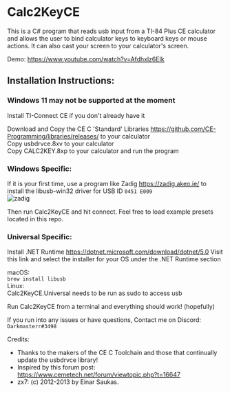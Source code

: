 # Calc2KeyCE

This is a C# program that reads usb input from a TI-84 Plus CE calculator and allows the user to bind calculator keys to keyboard keys or mouse actions. It can also cast your screen to your calculator's screen.

Demo:
https://www.youtube.com/watch?v=Afdhxlz6EIk

## Installation Instructions:
### Windows 11 may not be supported at the moment
Install TI-Connect CE if you don't already have it

Download and Copy the CE C 'Standard' Libraries https://github.com/CE-Programming/libraries/releases/ to your calculator <br/>
Copy usbdrvce.8xv to your calculator<br/>
Copy CALC2KEY.8xp to your calculator and run the program

### Windows Specific:

If it is your first time, use a program like Zadig https://zadig.akeo.ie/ to install the libusb-win32 driver for USB ID `0451 E009` <br>
![zadig](https://user-images.githubusercontent.com/21128448/118577897-d55f6e80-b750-11eb-9c48-049f8778a3a5.png)

Then run Calc2KeyCE and hit connect.
Feel free to load example presets located in this repo.

### Universal Specific:

Install .NET Runtime
https://dotnet.microsoft.com/download/dotnet/5.0
Visit this link and select the installer for your OS under the .NET Runtime section

macOS:<br/>
`brew install libusb`<br/>
Linux:<br/>
Calc2KeyCE.Universal needs to be run as sudo to access usb

Run Calc2KeyCE from a terminal and everything should work! (hopefully)

If you run into any issues or have questions, Contact me on Discord: `Darkmasterr#3498`


Credits:
+ Thanks to the makers of the CE C Toolchain and those that continually update the usbdrvce library!
+ Inspired by this forum post: https://www.cemetech.net/forum/viewtopic.php?t=16647
+ zx7: (c) 2012-2013 by Einar Saukas.
